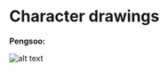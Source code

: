 # Character drawings

**Pengsoo:**

![alt text](https://github.com/rmonsta/css_drawings/blob/master/img/pengsoo-pg.jpg?raw=true) 




